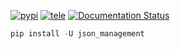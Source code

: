 [![pypi](https://img.shields.io/badge/pypi-json_management-blue)](https://pypi.org/project/json-management/) [![tele](https://img.shields.io/badge/telegram-@geko1-blue)](https://t.me/geko1) [![Documentation Status](https://readthedocs.org/projects/json-management/badge/?version=latest)](https://json-management.readthedocs.io/en/latest/?badge=latest)


```powershell
pip install -U json_management
```
